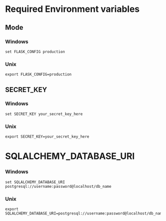 # Required Environment variables
## Mode
### Windows
```
set FLASK_CONFIG production
```
### Unix
```
export FLASK_CONFIG=production
```
## SECRET_KEY
### Windows
```
set SECRET_KEY your_secret_key_here
```
### Unix
```
export SECRET_KEY=your_secret_key_here
```
# SQLALCHEMY_DATABASE_URI
### Windows
```
set SQLALCHEMY_DATABASE_URI postgresql://username:password@localhost/db_name
```
### Unix
```
export SQLALCHEMY_DATABASE_URI=postgresql://username:password@localhost/db_name
```